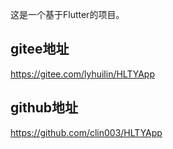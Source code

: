 这是一个基于Flutter的项目。

##  gitee地址

https://gitee.com/lyhuilin/HLTYApp

## github地址

https://github.com/clin003/HLTYApp
